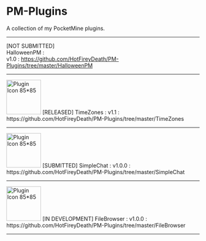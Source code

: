 # PM-Plugins
A collection of my PocketMine plugins.  

---  

[NOT SUBMITTED]  
HalloweenPM :  
v1.0 : https://github.com/HotFireyDeath/PM-Plugins/tree/master/HalloweenPM  

---  

<img src="http://fustarbuffet.com/redstonecarrotpe/unnamed.jpg" alt="Plugin Icon 85*85" style="width:90px;height:90px">  
[RELEASED]  
TimeZones :  
v1.1 : https://github.com/HotFireyDeath/PM-Plugins/tree/master/TimeZones  

---


<img src="http://fustarbuffet.com/redstonecarrotpe/rsz_1chatfilter1212.png" alt="Plugin Icon 85*85" style="width:90px;height:90px">  
[SUBMITTED]  
SimpleChat :  
v1.0.0 : https://github.com/HotFireyDeath/PM-Plugins/tree/master/SimpleChat

---  

<img src="http://fustarbuffet.com/redstonecarrotpe/rsz_folderccon.png" alt="Plugin Icon 85*85" style="width:90px;height:90px">  
[IN DEVELOPMENT]  
FileBrowser :  
v1.0.0 : https://github.com/HotFireyDeath/PM-Plugins/tree/master/FileBrowser  

---

